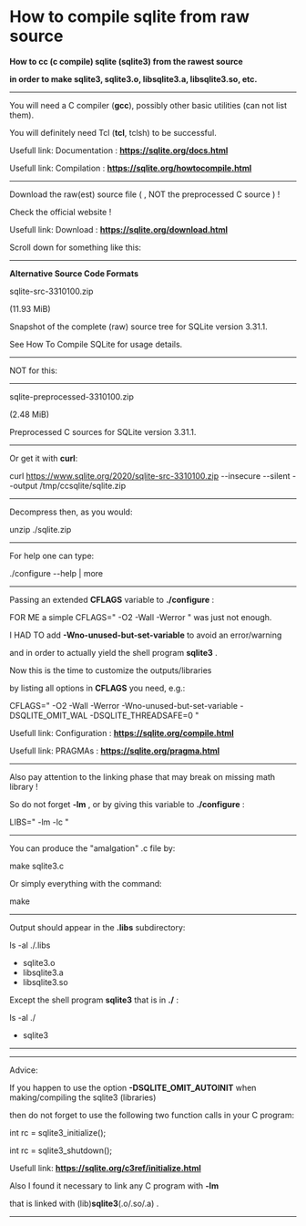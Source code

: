 # How to compile sqlite from raw source

**How to cc (c compile) sqlite (sqlite3) from the rawest source**

**in order to make sqlite3, sqlite3.o, libsqlite3.a, libsqlite3.so, etc.**

---


You will need a C compiler (**gcc**), possibly other basic utilities (can not list them).

You will definitely need Tcl (**tcl**, tclsh) to be successful.

Usefull link: Documentation : **https://sqlite.org/docs.html**

Usefull link: Compilation : **https://sqlite.org/howtocompile.html**

---

Download the raw(est) source file ( , NOT the preprocessed C source ) !

Check the official website !

Usefull link: Download : **https://sqlite.org/download.html**

Scroll down for something like this:

---

**Alternative Source Code Formats**

sqlite-src-3310100.zip

(11.93 MiB)

Snapshot of the complete (raw) source tree for SQLite version 3.31.1.

See How To Compile SQLite for usage details.

---

NOT for this:

---

sqlite-preprocessed-3310100.zip

(2.48 MiB)

Preprocessed C sources for SQLite version 3.31.1.

---

Or get it with **curl**:

curl https://www.sqlite.org/2020/sqlite-src-3310100.zip --insecure --silent --output /tmp/ccsqlite/sqlite.zip

---

Decompress then, as you would:

unzip ./sqlite.zip

---

For help one can type:

./configure --help | more

---

Passing an extended **CFLAGS** variable to **./configure** :

FOR ME a simple CFLAGS=" -O2 -Wall -Werror " was just not enough.

I HAD TO add **-Wno-unused-but-set-variable** to avoid an error/warning

and in order to actually yield the shell program **sqlite3** .

Now this is the time to customize the outputs/libraries

by listing all options in **CFLAGS** you need, e.g.:

CFLAGS=" -O2 -Wall -Werror -Wno-unused-but-set-variable -DSQLITE_OMIT_WAL -DSQLITE_THREADSAFE=0 "

Usefull link: Configuration : **https://sqlite.org/compile.html**

Usefull link: PRAGMAs : **https://sqlite.org/pragma.html**

---

Also pay attention to the linking phase that may break on missing math library !

So do not forget **-lm** , or by giving this variable to **./configure** :

LIBS=" -lm -lc "

---

You can produce the "amalgation" .c file by:

make sqlite3.c

Or simply everything with the command:

make

---

Output should appear in the **.libs** subdirectory:

ls -al ./.libs

+ sqlite3.o
+ libsqlite3.a
+ libsqlite3.so

Except the shell program **sqlite3** that is in **./** :

ls -al ./

+ sqlite3

---
---

Advice:

If you happen to use the option **-DSQLITE_OMIT_AUTOINIT** when making/compiling the sqlite3 (libraries)

then do not forget to use the following two function calls in your C program:

int rc = sqlite3_initialize();

int rc = sqlite3_shutdown();

Usefull link: **https://sqlite.org/c3ref/initialize.html**

Also I found it necessary to link any C program with **-lm**

that is linked with (lib)**sqlite3**(.o/.so/.a) .

---

